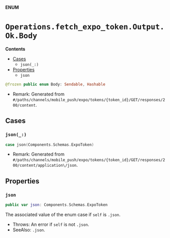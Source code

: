 **ENUM**

# `Operations.fetch_expo_token.Output.Ok.Body`

**Contents**

- [Cases](#cases)
  - `json(_:)`
- [Properties](#properties)
  - `json`

```swift
@frozen public enum Body: Sendable, Hashable
```

- Remark: Generated from `#/paths/channels/mobile_push/expo/tokens/{token_id}/GET/responses/200/content`.

## Cases
### `json(_:)`

```swift
case json(Components.Schemas.ExpoToken)
```

- Remark: Generated from `#/paths/channels/mobile_push/expo/tokens/{token_id}/GET/responses/200/content/application\/json`.

## Properties
### `json`

```swift
public var json: Components.Schemas.ExpoToken
```

The associated value of the enum case if `self` is `.json`.

- Throws: An error if `self` is not `.json`.
- SeeAlso: `.json`.
